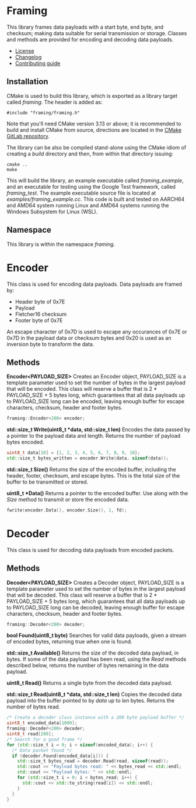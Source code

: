# Framing
This library frames data payloads with a start byte, end byte, and checksum; making data suitable for serial transmission or storage. Classes and methods are provided for encoding and decoding data payloads.
   * [License](LICENSE.md)
   * [Changelog](CHANGELOG.md)
   * [Contributing guide](CONTRIBUTING.md)

## Installation
CMake is used to build this library, which is exported as a library target called *framing*. The header is added as:

```
#include "framing/framing.h"
```
Note that you'll need CMake version 3.13 or above; it is recommended to build and install CMake from source, directions are located in the [CMake GitLab repository](https://github.com/Kitware/CMake).

The library can be also be compiled stand-alone using the CMake idiom of creating a *build* directory and then, from within that directory issuing:

```
cmake ..
make
```

This will build the library, an example executable called *framing_example*, and an executable for testing using the Google Test framework, called *framing_test*. The example executable source file is located at *examples/framing_example.cc*. This code is built and tested on AARCH64 and AMD64 system running Linux and AMD64 systems running the Windows Subsystem for Linux (WSL).

## Namespace
This library is within the namespace *framing*.

# Encoder
This class is used for encoding data payloads. Data payloads are framed by:
   * Header byte of 0x7E
   * Payload
   * Fletcher16 checksum
   * Footer byte of 0x7E

An escape character of 0x7D is used to escape any occurances of 0x7E or 0x7D in the payload data or checksum bytes and 0x20 is used as an inversion byte to transform the data.

## Methods

**Encoder<PAYLOAD_SIZE>** Creates an Encoder object, PAYLOAD_SIZE is a template parameter used to set the number of bytes in the largest payload that will be encoded. This class will reserve a buffer that is 2 * PAYLOAD_SIZE + 5 bytes long, which guarantees that all data payloads up to PAYLOAD_SIZE long can be encoded, leaving enough buffer for escape characters, checksum, header and footer bytes.

```C++
framing::Encoder<200> encoder;
```

**std::size_t Write(uint8_t &ast;data, std::size_t len)** Encodes the data passed by a pointer to the payload data and length. Returns the number of payload bytes encoded.

```C++
uint8_t data[10] = {1, 2, 3, 4, 5, 6, 7, 8, 9, 10};
std::size_t bytes_written = encoder.Write(data, sizeof(data));
```

**std::size_t Size()** Returns the size of the encoded buffer, including the header, footer, checksum, and escape bytes. This is the total size of the buffer to be transmitted or stored.

**uint8_t &ast;Data()** Returns a pointer to the encoded buffer. Use along with the *Size* method to transmit or store the encoded data.

```C++
fwrite(encoder.Data(), encoder.Size(), 1, fd);
```

# Decoder
This class is used for decoding data payloads from encoded packets. 

## Methods

**Decoder<PAYLOAD_SIZE>** Creates a Decoder object, PAYLOAD_SIZE is a template parameter used to set the number of bytes in the largest payload that will be decoded. This class will reserve a buffer that is 2 * PAYLOAD_SIZE + 5 bytes long, which guarantees that all data payloads up to PAYLOAD_SIZE long can be decoded, leaving enough buffer for escape characters, checksum, header and footer bytes.

```C++
framing::Decoder<200> decoder;
```

**bool Found(uint8_t byte)** Searches for valid data payloads, given a stream of encoded bytes, returning true when one is found.

**std::size_t Available()** Returns the size of the decoded data payload, in bytes. If some of the data payload has been read, using the *Read* methods described below, returns the number of bytes remaining in the data payload.

**uint8_t Read()** Returns a single byte from the decoded data payload.

**std::size_t Read(uint8_t &ast;data, std::size_t len)** Copies the decoded data payload into the buffer pointed to by *data* up to *len* bytes. Returns the number of bytes read.

```C++
/* Create a decoder class instance with a 200 byte payload buffer */
uint8_t encoded_data[1000];
framing::Decoder<200> decoder;
uint8_t read[200];
/* Search for a good frame */
for (std::size_t i = 0; i < sizeof(encoded_data); i++) {
  /* Data packet found */
  if (decoder.Found(encoded_data[i])) {
    std::size_t bytes_read = decoder.Read(read, sizeof(read));
    std::cout << "Payload bytes read: " << bytes_read << std::endl;
    std::cout << "Payload bytes: " << std::endl;
    for (std::size_t i = 0; i < bytes_read; i++) {
      std::cout << std::to_string(read[i]) << std::endl;
    }
  }
}
```

